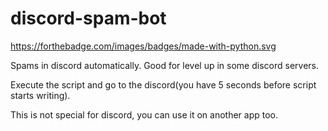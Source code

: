 # discord-spam-bot
https://forthebadge.com/images/badges/made-with-python.svg

Spams in discord automatically. Good for level up in some discord servers.

Execute the script and go to the discord(you have 5 seconds before script starts writing).

This is not special for discord, you can use it on another app too.
